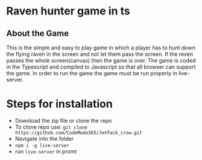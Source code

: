 # Raven hunter game in ts

## About the Game
<p>This is the simple and easy to play game in which a player has to hunt down the flying raven in the screen and not let them pass the screen. 
  If the reven passes the whole screen(canvas) then the game is over. The game is coded in the Typescript and compiled to Javascript so that all browser can support 
  the game. In order to run the game the game must be run properly in live-server.</p>

# Steps for installation 
<ul>
<li>Download the zip file or clone the repo</li>
<li>To clone repo use: <code>git clone https://github.com/CodeMode365/JetPack_crow.git</code></li>
<li>Navigate into the folder</li>
  <li><code>npm i -g live-server</code></li>
<li> run <code>live-server</code> in promt</li>
</ul>
